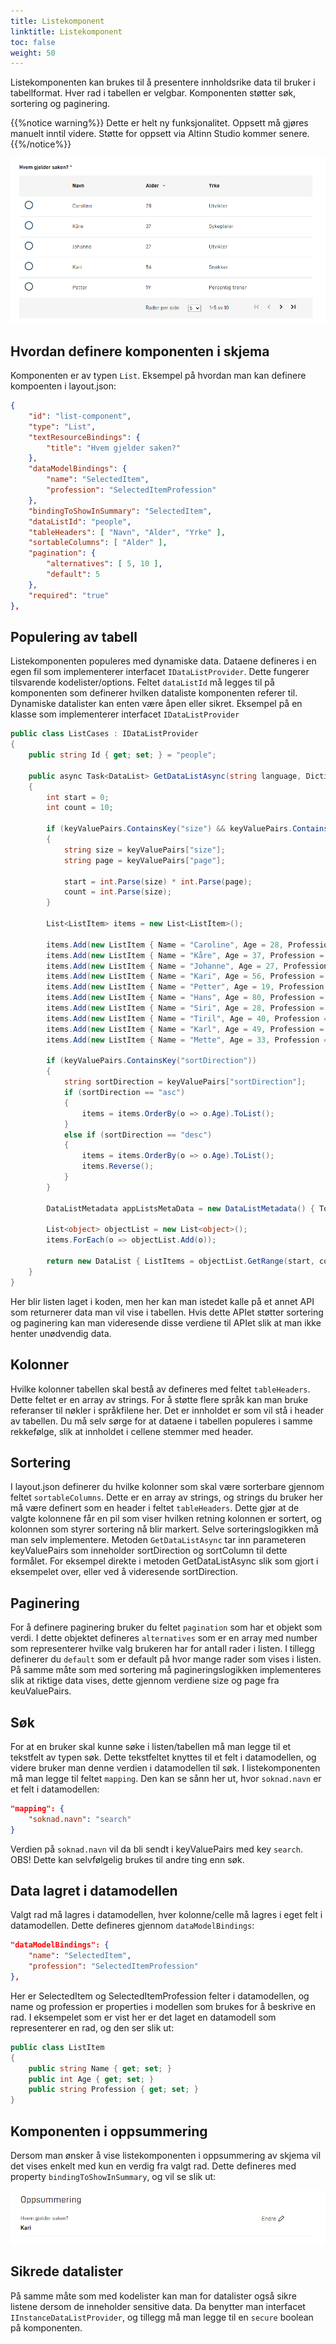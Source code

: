 ```yaml
---
title: Listekomponent
linktitle: Listekomponent
toc: false
weight: 50
---
```


Listekomponenten kan brukes til å presentere innholdsrike data til bruker i tabellformat. Hver rad i tabellen er velgbar.
Komponenten støtter søk, sortering og paginering. 

{{%notice warning%}}
Dette er helt ny funksjonalitet. Oppsett må gjøres manuelt inntil videre. Støtte for oppsett via Altinn Studio kommer 
senere.
{{%/notice%}}

![ListComponent](listComponent.png "Eksempel på hvordan listekomponenten ser ut")

## Hvordan definere komponenten i skjema 
Komponenten er av typen `List`. Eksempel på hvordan man kan definere kompoenten i layout.json:
```json
{
    "id": "list-component",
    "type": "List",
    "textResourceBindings": {
        "title": "Hvem gjelder saken?"
    },
    "dataModelBindings": {
        "name": "SelectedItem",
        "profession": "SelectedItemProfession"
    },
    "bindingToShowInSummary": "SelectedItem",
    "dataListId": "people",
    "tableHeaders": [ "Navn", "Alder", "Yrke" ],
    "sortableColumns": [ "Alder" ],
    "pagination": {
        "alternatives": [ 5, 10 ],
        "default": 5
    },
    "required": "true"
},
```

## Populering av tabell
Listekomponenten populeres med dynamiske data. Dataene defineres i en egen fil som implementerer interfacet `IDataListProvider`. 
Dette fungerer tilsvarende kodelister/options. Feltet `dataListId` må legges til på komponenten som definerer hvilken dataliste komponenten referer til. 
Dynamiske datalister kan enten være åpen eller sikret. 
Eksempel på en klasse som implementerer interfacet `IDataListProvider`

```csharp
public class ListCases : IDataListProvider
{
    public string Id { get; set; } = "people";

    public async Task<DataList> GetDataListAsync(string language, Dictionary<string, string> keyValuePairs)
    {
        int start = 0;
        int count = 10;

        if (keyValuePairs.ContainsKey("size") && keyValuePairs.ContainsKey("page"))
        {
            string size = keyValuePairs["size"];
            string page = keyValuePairs["page"];

            start = int.Parse(size) * int.Parse(page);
            count = int.Parse(size);
        }

        List<ListItem> items = new List<ListItem>();

        items.Add(new ListItem { Name = "Caroline", Age = 28, Profession = "Utvikler" });
        items.Add(new ListItem { Name = "Kåre", Age = 37, Profession = "Sykepleier" });
        items.Add(new ListItem { Name = "Johanne", Age = 27, Profession = "Utvikler" });
        items.Add(new ListItem { Name = "Kari", Age = 56, Profession = "Snekker" });
        items.Add(new ListItem { Name = "Petter", Age = 19, Profession = "Personlig trener" });
        items.Add(new ListItem { Name = "Hans", Age = 80, Profession = "Pensjonist" });
        items.Add(new ListItem { Name = "Siri", Age = 28, Profession = "UX designer" });
        items.Add(new ListItem { Name = "Tiril", Age = 40, Profession = "Arkitekt" });
        items.Add(new ListItem { Name = "Karl", Age = 49, Profession = "Skuespiller" });
        items.Add(new ListItem { Name = "Mette", Age = 33, Profession = "Artist" });

        if (keyValuePairs.ContainsKey("sortDirection"))
        {
            string sortDirection = keyValuePairs["sortDirection"];
            if (sortDirection == "asc")
            {
                items = items.OrderBy(o => o.Age).ToList();
            }
            else if (sortDirection == "desc") 
            {
                items = items.OrderBy(o => o.Age).ToList();
                items.Reverse();
            }
        }

        DataListMetadata appListsMetaData = new DataListMetadata() { TotaltItemsCount = items.Count };

        List<object> objectList = new List<object>();
        items.ForEach(o => objectList.Add(o));

        return new DataList { ListItems = objectList.GetRange(start, count), _metaData = appListsMetaData };
    }
}
```
Her blir listen laget i koden, men her kan man istedet kalle på et annet API som returnerer data man vil vise i tabellen.
Hvis dette APIet støtter sortering og paginering kan man videresende disse verdiene til APIet slik at man ikke henter unødvendig data. 

## Kolonner
Hvilke kolonner tabellen skal bestå av defineres med feltet `tableHeaders`. Dette feltet er en array av strings. For å støtte 
flere språk kan man bruke referanser til nøkler i språkfilene her. Det er innholdet er som vil stå i header av tabellen. 
Du må selv sørge for at dataene i tabellen populeres i samme rekkefølge, slik at innholdet i cellene stemmer med header.

## Sortering
I layout.json definerer du hvilke kolonner som skal være sorterbare gjennom feltet `sortableColumns`. 
Dette er en array av strings, og strings du bruker her må være definert som en header i feltet `tableHeaders`. Dette gjør 
at de valgte kolonnene får en pil som viser hvilken retning kolonnen er sortert, og kolonnen som styrer sortering nå blir markert. 
Selve sorteringslogikken må man selv implementere. Metoden `GetDataListAsync` tar inn parameteren keyValuePairs som
inneholder sortDirection og sortColumn til dette formålet.
For eksempel direkte i metoden GetDataListAsync slik som gjort i eksempelet over, eller ved å videresende sortDirection. 

## Paginering
For å definere paginering bruker du feltet `pagination` som har et objekt som verdi. I dette objektet defineres `alternatives` 
som er en array med number som representerer hvilke valg brukeren har for antall rader i listen. I tillegg definerer du 
`default` som er default på hvor mange rader som vises i listen. 
På samme måte som med sortering må pagineringslogikken implementeres slik at riktige data vises, dette gjennom verdiene size og page fra keuValuePairs.

## Søk
For at en bruker skal kunne søke i listen/tabellen må man legge til et tekstfelt av typen søk. Dette tekstfeltet knyttes til et felt i datamodellen, 
og videre bruker man denne verdien i datamodellen til søk. I listekomponenten må man legge til feltet `mapping`. 
Den kan se sånn her ut, hvor `soknad.navn` er et felt i datamodellen: 
```json
"mapping": {
    "soknad.navn": "search"
}
```
Verdien på `soknad.navn` vil da bli sendt i keyValuePairs med key `search`. OBS! Dette kan selvfølgelig brukes til andre ting enn søk.

## Data lagret i datamodellen
Valgt rad må lagres i datamodellen, hver kolonne/celle må lagres i eget felt i datamodellen. Dette defineres gjennom `dataModelBindings`: 
```json
"dataModelBindings": {
    "name": "SelectedItem",
    "profession": "SelectedItemProfession"
},
```
Her er SelectedItem og SelectedItemProfession felter i datamodellen, og name og profession er properties i modellen som brukes for å beskrive en rad. 
I eksempelet som er vist her er det laget en datamodell som representerer en rad, og den ser slik ut:
```csharp
public class ListItem
{
    public string Name { get; set; }
    public int Age { get; set; }
    public string Profession { get; set; }
}
```

## Komponenten i oppsummering
Dersom man ønsker å vise listekomponenten i oppsummering av skjema vil det vises enkelt med kun en verdig fra valgt rad.
Dette defineres med property `bindingToShowInSummary`, og vil se slik ut:

![ListComponentSummary](listComponentSummary.png "Eksempel på hvordan listekomponenten vises i oppsummering")


## Sikrede datalister
På samme måte som med kodelister kan man for datalister også sikre listene dersom de inneholder sensitive data. Da benytter
man interfacet `IInstanceDataListProvider`, og tillegg må man legge til en `secure` boolean på komponenten.








